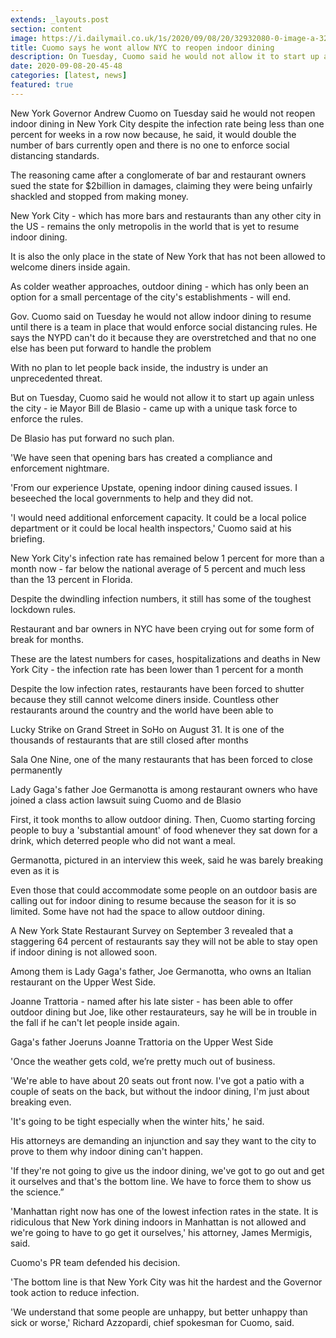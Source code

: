 ```yaml
---
extends: _layouts.post
section: content
image: https://i.dailymail.co.uk/1s/2020/09/08/20/32932080-0-image-a-32_1599593911378.jpg 
title: Cuomo says he wont allow NYC to reopen indoor dining 
description: On Tuesday, Cuomo said he would not allow it to start up again unless the city came up with a unique task force to enforce the rules. De Blasio has put forward no such plan. 
date: 2020-09-08-20-45-48 
categories: [latest, news] 
featured: true 
--- 
```

New York Governor Andrew Cuomo on Tuesday said he would not reopen indoor dining in New York City despite the infection rate being less than one percent for weeks in a row now because, he said, it would double the number of bars currently open and there is no one to enforce social distancing standards. 

The reasoning came after a conglomerate of bar and restaurant owners sued the state for $2billion in damages, claiming they were being unfairly shackled and stopped from making money. 

New York City - which has more bars and restaurants than any other city in the US - remains the only metropolis in the world that is yet to resume indoor dining. 

It is also the only place in the state of New York that has not been allowed to welcome diners inside again. 

As colder weather approaches, outdoor dining - which has only been an option for a small percentage of the city's establishments - will end. 

Gov. Cuomo said on Tuesday he would not allow indoor dining to resume until there is a team in place that would enforce social distancing rules. He says the NYPD can't do it because they are overstretched and that no one else has been put forward to handle the problem

With no plan to let people back inside, the industry is under an unprecedented threat. 

But on Tuesday, Cuomo said he would not allow it to start up again unless the city - ie Mayor Bill de Blasio - came up with a unique task force to enforce the rules. 

De Blasio has put forward no such plan. 

'We have seen that opening bars has created a compliance and enforcement nightmare.  

'From our experience Upstate, opening indoor dining caused issues. I beseeched the local governments to help and they did not. 

'I would need additional enforcement capacity. It could be a local police department or it could be local health inspectors,' Cuomo said at his briefing. 

New York City's infection rate has remained below 1 percent for more than a month now - far below the national average of 5 percent and much less than the 13 percent in Florida. 

Despite the dwindling infection numbers, it still has some of the toughest lockdown rules.

Restaurant and bar owners in NYC have been crying out for some form of break for months. 

These are the latest numbers for cases, hospitalizations and deaths in New York City - the infection rate has been lower than 1 percent for a month

Despite the low infection rates, restaurants have been forced to shutter because they still cannot welcome diners inside. Countless other restaurants around the country and the world have been able to

Lucky Strike on Grand Street in SoHo on August 31. It is one of the thousands of restaurants that are still closed after months

Sala One Nine, one of the many restaurants that has been forced to close permanently 

Lady Gaga's father Joe Germanotta is among restaurant owners who have joined a class action lawsuit suing Cuomo and de Blasio 

First, it took months to allow outdoor dining. Then, Cuomo starting forcing people to buy a 'substantial amount' of food whenever they sat down for a drink, which deterred people who did not want a meal. 

Germanotta, pictured in an interview this week, said he was barely breaking even as it is 

Even those that could accommodate some people on an outdoor basis are calling out for indoor dining to resume because the season for it is so limited. Some have not had the space to allow outdoor dining. 

A New York State Restaurant Survey on September 3 revealed that a staggering 64 percent of restaurants say they will not be able to stay open if indoor dining is not allowed soon. 

Among them is Lady Gaga's father, Joe Germanotta, who owns an Italian restaurant on the Upper West Side. 

Joanne Trattoria - named after his late sister - has been able to offer outdoor dining but Joe, like other restaurateurs, say he will be in trouble in the fall if he can't let people inside again. 

Gaga's father Joeruns Joanne Trattoria on the Upper West Side 

'Once the weather gets cold, we’re pretty much out of business.

'We're able to have about 20 seats out front now. I've got a patio with a couple of seats on the back, but without the indoor dining, I'm just about breaking even.

'It's going to be tight especially when the winter hits,' he said. 

His attorneys are demanding an injunction and say they want to the city to prove to them why indoor dining can't happen. 

'If they're not going to give us the indoor dining, we've got to go out and get it ourselves and that's the bottom line. We have to force them to show us the science.” 

'Manhattan right now has one of the lowest infection rates in the state. It is ridiculous that New York dining indoors in Manhattan is not allowed and we're going to have to go get it ourselves,' his attorney, James Mermigis, said.

Cuomo's PR team defended his decision. 

'The bottom line is that New York City was hit the hardest and the Governor took action to reduce infection. 

'We understand that some people are unhappy, but better unhappy than sick or worse,' Richard Azzopardi, chief spokesman for Cuomo, said. 

